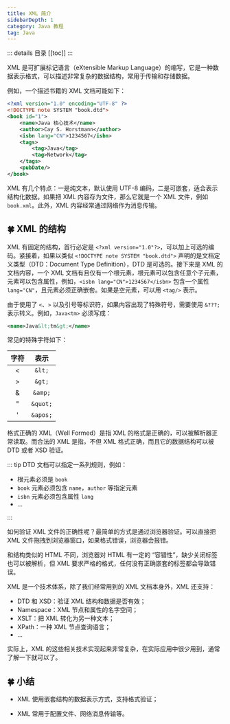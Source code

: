 ```yaml
---
title: XML 简介
sidebarDepth: 1
category: Java 教程
tag: Java
---
```


::: details 目录
[[toc]]
:::

XML 是可扩展标记语言（eXtensible Markup Language）的缩写，它是一种数据表示格式，可以描述非常复杂的数据结构，常用于传输和存储数据。

例如，一个描述书籍的 XML 文档可能如下：

```xml
<?xml version="1.0" encoding="UTF-8" ?>
<!DOCTYPE note SYSTEM "book.dtd">
<book id="1">
    <name>Java 核心技术</name>
    <author>Cay S. Horstmann</author>
    <isbn lang="CN">1234567</isbn>
    <tags>
        <tag>Java</tag>
        <tag>Network</tag>
    </tags>
    <pubDate/>
</book>
```

XML 有几个特点：一是纯文本，默认使用 UTF-8 编码，二是可嵌套，适合表示结构化数据。如果把 XML 内容存为文件，那么它就是一个 XML 文件，例如 `book.xml`。此外，XML 内容经常通过网络作为消息传输。

## 🍀 XML 的结构

XML 有固定的结构，首行必定是 `<?xml version="1.0"?>`，可以加上可选的编码。紧接着，如果以类似 `<!DOCTYPE note SYSTEM "book.dtd">` 声明的是文档定义类型（DTD：Document Type Definition），DTD 是可选的。接下来是 XML 的文档内容，一个 XML 文档有且仅有一个根元素，根元素可以包含任意个子元素，元素可以包含属性，例如，`<isbn lang="CN">1234567</isbn>` 包含一个属性 `lang="CN"`，且元素必须正确嵌套。如果是空元素，可以用 `<tag/>` 表示。

由于使用了 `<`、`>` 以及引号等标识符，如果内容出现了特殊符号，需要使用 `&???;` 表示转义。例如，`Java<tm>` 必须写成：

```xml
<name>Java&lt;tm&gt;</name>
```

常见的特殊字符如下：

| 字符 |   表示   |
| :--: | :------: |
|  <   |  `&lt;`  |
|  >   |  `&gt;`  |
|  &   | `&amp;`  |
|  "   | `&quot;` |
|  '   | `&apos;` |

格式正确的 XML（Well Formed）是指 XML 的格式是正确的，可以被解析器正常读取。而合法的 XML 是指，不但 XML 格式正确，而且它的数据结构可以被 DTD 或者 XSD 验证。

::: tip
DTD 文档可以指定一系列规则，例如：

- 根元素必须是 `book`
- `book` 元素必须包含 `name`，`author` 等指定元素
- `isbn` 元素必须包含属性 `lang`
- ...

:::

如何验证 XML 文件的正确性呢？最简单的方式是通过浏览器验证。可以直接把 XML 文件拖拽到浏览器窗口，如果格式错误，浏览器会报错。

和结构类似的 HTML 不同，浏览器对 HTML 有一定的 “容错性”，缺少关闭标签也可以被解析，但 XML 要求严格的格式，任何没有正确嵌套的标签都会导致错误。

XML 是一个技术体系，除了我们经常用到的 XML 文档本身外，XML 还支持：

- DTD 和 XSD：验证 XML 结构和数据是否有效；
- Namespace：XML 节点和属性的名字空间；
- XSLT：把 XML 转化为另一种文本；
- XPath：一种 XML 节点查询语言；
- ...

实际上，XML 的这些相关技术实现起来非常复杂，在实际应用中很少用到，通常了解一下就可以了。

## 🍀 小结

- XML 使用嵌套结构的数据表示方式，支持格式验证；

- XML 常用于配置文件、网络消息传输等。
